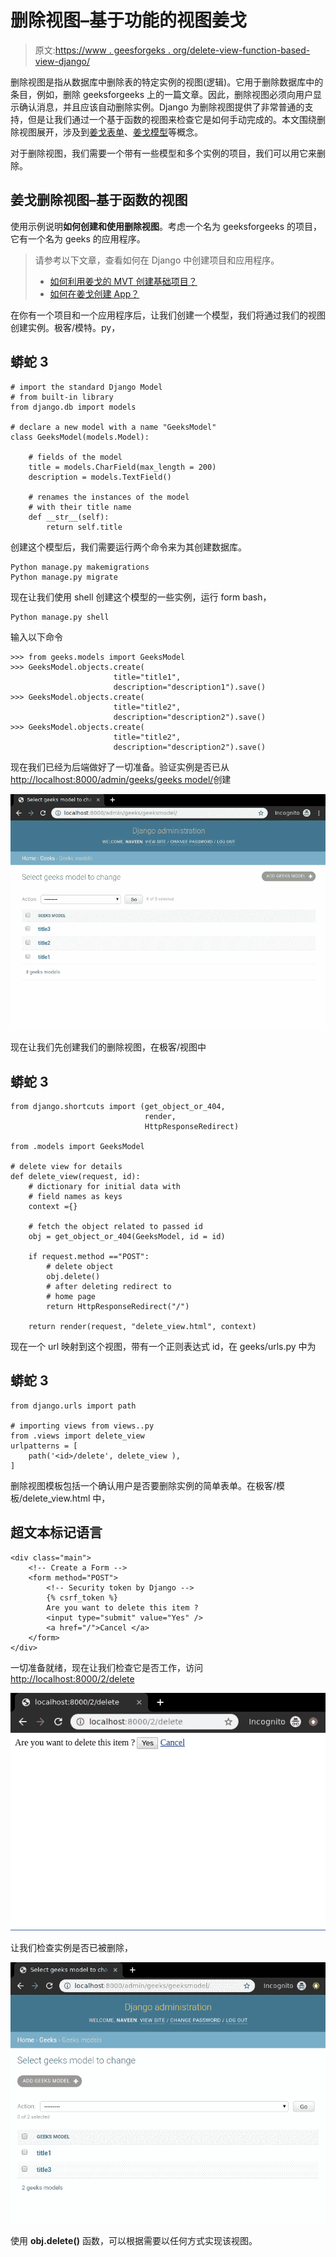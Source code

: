 # 删除视图–基于功能的视图姜戈

> 原文:[https://www . geesforgeks . org/delete-view-function-based-view-django/](https://www.geeksforgeeks.org/delete-view-function-based-views-django/)

删除视图是指从数据库中删除表的特定实例的视图(逻辑)。它用于删除数据库中的条目，例如，删除 geeksforgeeks 上的一篇文章。因此，删除视图必须向用户显示确认消息，并且应该自动删除实例。Django 为删除视图提供了非常普通的支持，但是让我们通过一个基于函数的视图来检查它是如何手动完成的。本文围绕删除视图展开，涉及到[姜戈表单](https://www.geeksforgeeks.org/django-forms/)、[姜戈模型](https://www.geeksforgeeks.org/django-models/)等概念。

对于删除视图，我们需要一个带有一些模型和多个实例的项目，我们可以用它来删除。

## 姜戈删除视图–基于函数的视图

使用示例说明**如何创建和使用删除视图**。考虑一个名为 geeksforgeeks 的项目，它有一个名为 geeks 的应用程序。

> 请参考以下文章，查看如何在 Django 中创建项目和应用程序。
> 
> *   [如何利用姜戈的 MVT 创建基础项目？](https://www.geeksforgeeks.org/how-to-create-a-basic-project-using-mvt-in-django/)
> *   [如何在姜戈创建 App？](https://www.geeksforgeeks.org/how-to-create-an-app-in-django/)

在你有一个项目和一个应用程序后，让我们创建一个模型，我们将通过我们的视图创建实例。极客/模特。py，

## 蟒蛇 3

```
# import the standard Django Model
# from built-in library
from django.db import models

# declare a new model with a name "GeeksModel"
class GeeksModel(models.Model):

    # fields of the model
    title = models.CharField(max_length = 200)
    description = models.TextField()

    # renames the instances of the model
    # with their title name
    def __str__(self):
        return self.title
```

创建这个模型后，我们需要运行两个命令来为其创建数据库。

```
Python manage.py makemigrations
Python manage.py migrate
```

现在让我们使用 shell 创建这个模型的一些实例，运行 form bash，

```
Python manage.py shell
```

输入以下命令

```
>>> from geeks.models import GeeksModel
>>> GeeksModel.objects.create(
                       title="title1",
                       description="description1").save()
>>> GeeksModel.objects.create(
                       title="title2",
                       description="description2").save()
>>> GeeksModel.objects.create(
                       title="title2",
                       description="description2").save()
```

现在我们已经为后端做好了一切准备。验证实例是否已从[http://localhost:8000/admin/geeks/geeks model/](http://localhost:8000/admin/geeks/geeksmodel/)创建

![django-Updateview-check-models-instances](img/dee101808c9cd4f03ff405df85df3887.png)

现在让我们先创建我们的删除视图，在极客/视图中

## 蟒蛇 3

```
from django.shortcuts import (get_object_or_404,
                              render,
                              HttpResponseRedirect)

from .models import GeeksModel

# delete view for details
def delete_view(request, id):
    # dictionary for initial data with
    # field names as keys
    context ={}

    # fetch the object related to passed id
    obj = get_object_or_404(GeeksModel, id = id)

    if request.method =="POST":
        # delete object
        obj.delete()
        # after deleting redirect to
        # home page
        return HttpResponseRedirect("/")

    return render(request, "delete_view.html", context)
```

现在一个 url 映射到这个视图，带有一个正则表达式 id，在 geeks/urls.py 中为

## 蟒蛇 3

```
from django.urls import path

# importing views from views..py
from .views import delete_view
urlpatterns = [
    path('<id>/delete', delete_view ),
]
```

删除视图模板包括一个确认用户是否要删除实例的简单表单。在极客/模板/delete_view.html 中，

## 超文本标记语言

```
<div class="main">
    <!-- Create a Form -->
    <form method="POST">
        <!-- Security token by Django -->
        {% csrf_token %}
        Are you want to delete this item ?
        <input type="submit" value="Yes" />
        <a href="/">Cancel </a>
    </form>
</div>
```

一切准备就绪，现在让我们检查它是否工作，访问[http://localhost:8000/2/delete](http://localhost:8000/2/delete)

![django-delete-view](img/c594510ec5c5c486ecba029bdb5b9bf2.png)

让我们检查实例是否已被删除，

![django-deleteview-](img/33baa9d16c8c04ec286f3c55a3c73f9c.png)

使用 **obj.delete()** 函数，可以根据需要以任何方式实现该视图。